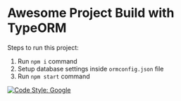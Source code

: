 # Awesome Project Build with TypeORM

Steps to run this project:

1. Run `npm i` command
2. Setup database settings inside `ormconfig.json` file
3. Run `npm start` command

[![Code Style: Google](https://img.shields.io/badge/code%20style-google-blueviolet.svg)](https://github.com/google/gts)
